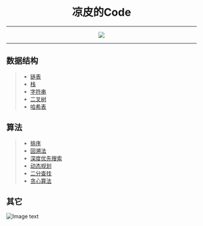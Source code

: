 # <div align=center>凉皮的Code</div>

-------

<div align=center title="只是保存一下刷LeetCode的代码咯"><img src="https://github.com/Maxwell-L/MaxwellCode/blob/master/image/pic2.png" /></div>

-------------------

数据结构
---------
>* [链表](https://github.com/Maxwell-L/MaxwellCode/tree/master/LeetCode/Linked%20List "Linked List")<br>
>* [栈](https://github.com/Maxwell-L/MaxwellCode/tree/master/LeetCode/Stack "Stack")<br>
>* [字符串](https://github.com/Maxwell-L/MaxwellCode/tree/master/LeetCode/String "String")<br>
>* [二叉树](https://github.com/Maxwell-L/MaxwellCode/tree/master/LeetCode/Binary%20Tree "Binary Tree")<br>
>* [哈希表](https://github.com/Maxwell-L/MaxwellCode/tree/master/LeetCode/Hash%20Table "Hash Table")<br>

算法
---------
>* [排序](https://github.com/Maxwell-L/MaxwellCode/tree/master/LeetCode/Sort "Sort")<br>
>* [回溯法](https://github.com/Maxwell-L/MaxwellCode/tree/master/LeetCode/Backtracking "Backtracking")<br>
>* [深度优先搜索](https://github.com/Maxwell-L/MaxwellCode/tree/master/LeetCode/Depth-first%20Search "Depth-first Search")<br>
>* [动态规划](https://github.com/Maxwell-L/MaxwellCode/tree/master/LeetCode/Dynamic%20Programming "Dynamic Programming")<br>
>* [二分查找](https://github.com/Maxwell-L/MaxwellCode/tree/master/LeetCode/Binary%20Search "Binary Search")<br>
>* [贪心算法](https://github.com/Maxwell-L/MaxwellCode/tree/master/LeetCode/Greedy "Greedy")<br>

其它
---------

![Image text](https://github.com/Maxwell-L/MaxwellCode/blob/master/image/pic1.jpg "我好菜啊")
